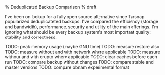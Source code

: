 % Deduplicated Backup Comparison
% draft

I've been on lookup for a fully open source alternative since Tarsnap
popularized deduplicateted backups. I've compared the efficiency
(storage and bandwidth), performance, security and utility of
the main offerings. I'm ignoring what should be every backup system's
most important quality: stability and correctness.

TODO: peak memory usage (maybe GNU time)
TODO: measure restore also
TODO: measure without and with network where applicable
TODO: measure without and with crupto where applicable
TODO: clear caches before each run
TODO: compare backup without changes
TODO: compare stable and master versions
TODO: compare obnam experimental format
